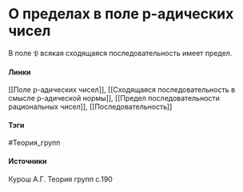 # О пределах в поле p-адических чисел
В поле $\mathfrak{P}$ всякая сходящаяся последовательность имеет предел.

#### Линки
 [[Поле p-адических чисел]],
 [[Сходящаяся последовательность в смысле p-адической нормы]],
 [[Предел последовательности рациональных чисел]],
 [[Последовательность]]
#### Тэги
 #Теория_групп 
#### Источники
 Курош А.Г. Теория групп с.190